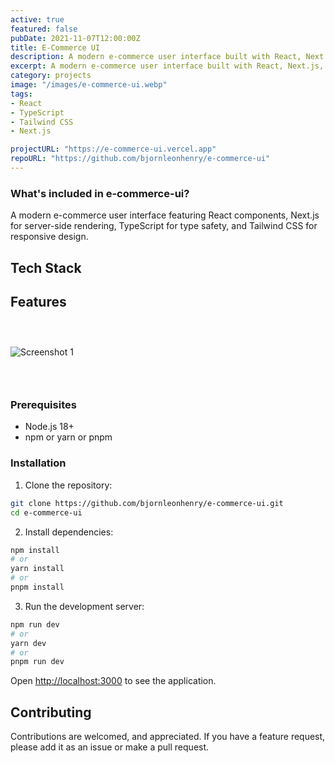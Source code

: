 ```yaml
---
active: true
featured: false
pubDate: 2021-11-07T12:00:00Z
title: E-Commerce UI
description: A modern e-commerce user interface built with React, Next.js, and TypeScript.
excerpt: A modern e-commerce user interface built with React, Next.js, and TypeScript.
category: projects
image: "/images/e-commerce-ui.webp"
tags:
- React
- TypeScript
- Tailwind CSS
- Next.js

projectURL: "https://e-commerce-ui.vercel.app"
repoURL: "https://github.com/bjornleonhenry/e-commerce-ui"
---
```


### What's included in e-commerce-ui?

A modern e-commerce user interface featuring React components, Next.js for server-side rendering, TypeScript for type safety, and Tailwind CSS for responsive design.

## Tech Stack



## Features

### &nbsp;

![Screenshot 1](/images/e-commerce-ui-1.webp)

### &nbsp;

### Prerequisites

- Node.js 18+
- npm or yarn or pnpm

### Installation

1. Clone the repository:
```bash
git clone https://github.com/bjornleonhenry/e-commerce-ui.git
cd e-commerce-ui
```

2. Install dependencies:
```bash
npm install
# or
yarn install
# or
pnpm install
```

3. Run the development server:
```bash
npm run dev
# or
yarn dev
# or
pnpm run dev
```

Open [http://localhost:3000](http://localhost:3000) to see the application.

## Contributing

Contributions are welcomed, and appreciated. If you have a feature request, please add it as an issue or make a pull request.
